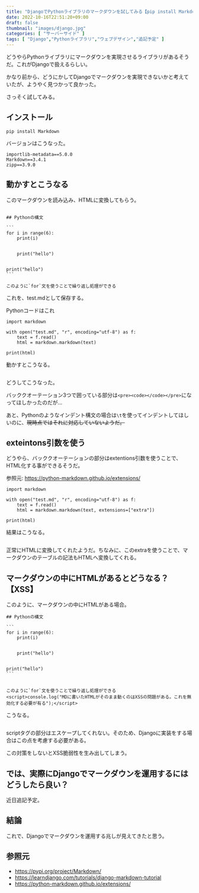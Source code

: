 ```yaml
---
title: "DjangoでPythonライブラリのマークダウンを試してみる【pip install Markdown】"
date: 2022-10-16T22:51:20+09:00
draft: false
thumbnail: "images/django.jpg"
categories: [ "サーバーサイド" ]
tags: [ "Django","Pythonライブラリ","ウェブデザイン","追記予定" ]
---
```


どうやらPythonライブラリにマークダウンを実現させるライブラリがあるそうだ。これがDjangoで扱えるらしい。

かなり前から、どうにかしてDjangoでマークダウンを実現できないかと考えていたが、ようやく見つかって良かった。

さっそく試してみる。

## インストール

    pip install Markdown


バージョンはこうなった。

```
importlib-metadata==5.0.0
Markdown==3.4.1
zipp==3.9.0
```

## 動かすとこうなる

このマークダウンを読み込み、HTMLに変換してもらう。

<div class="img-center"><img src="/images/Screenshot from 2022-10-11 08-55-05.png" alt=""></div>


    ## Pythonの構文
    
    ```
    for i in range(6):
        print(i)
    
    
        print("hello")
    
    
    print("hello")
    ```

    このように`for`文を使うことで繰り返し処理ができる


これを、test.mdとして保存する。

Pythonコードはこれ

    import markdown
    
    with open("test.md", "r", encoding="utf-8") as f:
        text = f.read()
        html = markdown.markdown(text)
    
    print(html)

動かすとこうなる。

<div class="img-center"><img src="/images/Screenshot from 2022-10-11 08-56-25.png" alt=""></div>

どうしてこうなった。

バッククオーテーション3つで囲っている部分は`<pre><code></code></pre>`になってほしかったのだが...

あと、Pythonのようなインデント構文の場合は`\t`を使ってインデントしてほしいのに、~~現時点ではそれに対応していないようだ。~~

## exteintons引数を使う

どうやら、バッククオーテーションの部分はextentions引数を使うことで、HTML化する事ができるそうだ。

参照元: https://python-markdown.github.io/extensions/


    import markdown
    
    with open("test.md", "r", encoding="utf-8") as f:
        text = f.read()
        html = markdown.markdown(text, extensions=["extra"])
    
    print(html)

結果はこうなる。

<div class="img-center"><img src="/images/Screenshot from 2022-10-17 15-20-23.png" alt=""></div>

正常にHTMLに変換してくれたようだ。ちなみに、このextraを使うことで、マークダウンのテーブルの記法もHTMLへ変換してくれる。


## マークダウンの中にHTMLがあるとどうなる？【XSS】

このように、マークダウンの中にHTMLがある場合。


    ## Pythonの構文
    
    ```
    for i in range(6):
        print(i)
    
    
        print("hello")
    
    
    print("hello")
    ```
    
    
    このように`for`文を使うことで繰り返し処理ができる
    <script>console.log("MDに書いたHTMLがそのまま動くのはXSSの問題がある。これを無効化する必要が有る");</script>
    

こうなる。

<div class="img-center"><img src="/images/Screenshot from 2022-10-17 15-22-51.png" alt=""></div>

scriptタグの部分はエスケープしてくれない。そのため、Djangoに実装をする場合はこの点を考慮する必要がある。

この対策をしないとXSS脆弱性を生み出してしまう。


## では、実際にDjangoでマークダウンを運用するにはどうしたら良い？

近日追記予定。








## 結論

これで、Djangoでマークダウンを運用する兆しが見えてきたと思う。


## 参照元

- https://pypi.org/project/Markdown/
- https://learndjango.com/tutorials/django-markdown-tutorial
- https://python-markdown.github.io/extensions/




